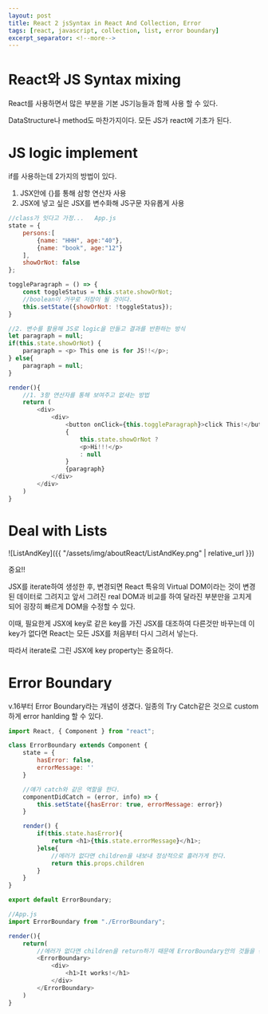 ```yaml
---
layout: post
title: React 2 jsSyntax in React And Collection, Error
tags: [react, javascript, collection, list, error boundary]
excerpt_separator: <!--more-->
---
```


# React와 JS Syntax mixing

React를 사용하면서 많은 부분을 기본 JS기능들과 함께 사용 할 수 있다.

DataStructure나 method도 마찬가지이다. 모든 JS가 react에 기초가 된다.

<!--more-->

# JS logic implement

if를 사용하는데 2가지의 방법이 있다.

1. JSX안에 {}를 통해 삼항 연산자 사용
2. JSX에 넣고 싶은 JSX를 변수화해 JS구문 자유롭게 사용

```javascript
//class가 잇다고 가정...   App.js
state = {
    persons:[
        {name: "HHH", age:"40"},
        {name: "book", age:"12"}
    ],
    showOrNot: false
};

toggleParagraph = () => {
    const toggleStatus = this.state.showOrNot;
    //boolean이 거꾸로 저장이 될 것이다.
    this.setState({showOrNot: !toggleStatus});
}

//2. 변수를 활용해 JS로 logic을 만들고 결과를 반환하는 방식
let paragraph = null;
if(this.state.showOrNot) {
    paragraph = <p> This one is for JS!!</p>;
} else{
    paragraph = null;
}

render(){
    //1. 3항 연산자를 통해 보여주고 없새는 방법
    return (
        <div>
            <div>
                <button onClick={this.toggleParagraph}>click This!</button>
                {
                    this.state.showOrNot ?
                    <p>Hi!!!</p>
                    : null
                }
                {paragraph}
            </div>
        </div>
    )
}
```

# Deal with Lists

![ListAndKey]({{ "/assets/img/aboutReact/ListAndKey.png" | relative_url }})

중요!!

JSX를 iterate하여 생성한 후, 변경되면 React 특유의 Virtual DOM이라는 것이 변경된 데이터로 그려지고 앞서 그려진 real DOM과 비교를 하여 달라진 부분만을 고치게 되어 굉장히 빠르게 DOM을 수정할 수 있다.

이때, 필요한게 JSX에 key로 같은 key를 가진 JSX를 대조하여 다른것만 바꾸는데 이 key가 없다면 React는 모든 JSX를 처음부터 다시 그려서 넣는다.

따라서 iterate로 그린 JSX에 key property는 중요하다.

# Error Boundary

v.16부터 Error Boundary라는 개념이 생겼다. 일종의 Try Catch같은 것으로 custom하게 error hanlding 할 수 있다.

```javascript
import React, { Component } from "react";

class ErrorBoundary extends Component {
    state = {
        hasError: false,
        errorMessage: ''
    }

    //얘가 catch와 같은 역할을 한다.
    componentDidCatch = (error, info) => {
        this.setState({hasError: true, errorMessage: error})
    }

    render() {
        if(this.state.hasError){
            return <h1>{this.state.errorMessage}</h1>;
        }else{
            //에러가 없다면 children을 내보내 정상적으로 흘러가게 한다.
            return this.props.children
        }
    }
}

export default ErrorBoundary;
```

```javascript
//App.js
import ErrorBoundary from "./ErrorBoundary";

render(){
    return(
        //에러가 없다면 children을 return하기 때문에 ErrorBoundary안의 것들을 정상적으로 출력한다.
        <ErrorBoundary>
            <div>
                <h1>It works!</h1>
            </div>
        </ErrorBoundary>
    )
}
```